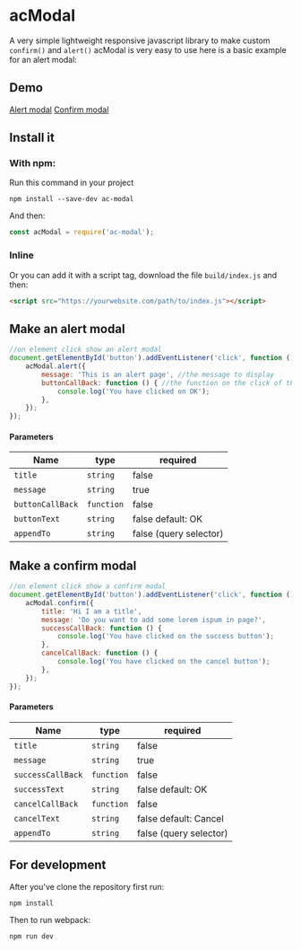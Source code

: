 # acModal
A very simple lightweight responsive javascript library to make custom `confirm()` and `alert()`
acModal is very easy to use here is a basic example for an alert modal:

## Demo
[Alert modal](https://remi-leclercq-blondel.github.io/acModal/examples/alert.html)
[Confirm modal](https://remi-leclercq-blondel.github.io/acModal/examples/confirm.html)

## Install it

### With npm: 
Run this command in your project
```
npm install --save-dev ac-modal
```
And then: 
```javascript
const acModal = require('ac-modal');
```

### Inline
Or you can add it with a script tag, download the file `build/index.js` and then:
```html
<script src="https://yourwebsite.com/path/to/index.js"></script>
```

## Make an alert modal
``` javascript
//on element click show an alert modal
document.getElementById('button').addEventListener('click', function () {
    acModal.alert({
        message: 'This is an alert page', //the message to display
        buttonCallBack: function () { //the function on the click of the OK button
            console.log('You have clicked on OK');
        },
    });
});
```
#### Parameters
| Name          | type          | required |
| ------------- |-------------|--------|
| `title`      | `string` |false|
| `message`      | `string`      |true|
| `buttonCallBack` | `function`      |false|
| `buttonText` | `string`      |false default: OK|
| `appendTo` | `string`      |false (query selector)|

## Make a confirm modal
```javascript
//on element click show a confirm modal
document.getElementById('button').addEventListener('click', function () {
    acModal.confirm({
        title: 'Hi I am a title',
        message: 'Do you want to add some lorem ispum in page?',
        successCallBack: function () {
            console.log('You have clicked on the success button');
        },
        cancelCallBack: function () {
            console.log('You have clicked on the cancel button');
        },
    });
});
```
#### Parameters
| Name          | type          | required |
| ------------- |-------------|--------|
| `title`      | `string` |false|
| `message`      | `string`      |true|
| `successCallBack` | `function`      |false|
| `successText` | `string`      |false default: OK|
| `cancelCallBack` | `function`      |false|
| `cancelText` | `string`      |false default: Cancel|
| `appendTo` | `string`      |false (query selector)|

## For development
After you've clone the repository first run:
```shell
npm install
```
Then to run webpack:
```shell
npm run dev
```

